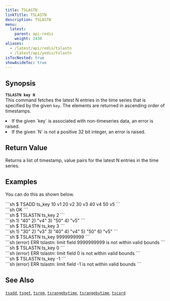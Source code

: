 ```yaml
---
title: TSLASTN
linkTitle: TSLASTN
description: TSLASTN
menu:
  latest:
    parent: api-redis
    weight: 2430
aliases:
  - /latest/api/redis/tslastn
  - /latest/api/yedis/tslastn
isTocNested: true
showAsideToc: true
---
```


## Synopsis
<b>`TSLASTN key N`</b><br>
This command fetches the latest N entries in the time series that is specified by the given `key`.
The elements are returned in ascending order of timestamps.

<li>If the given `key` is associated with non-timeseries data, an error is raised.</li>
<li>If the given `N` is not a positive 32 bit integer, an error is raised.</li>

## Return Value
Returns a list of timestamp, value pairs for the latest N entries in the time series.

## Examples

You can do this as shown below.
<div class='copy separator-dollar'>
```sh
$ TSADD ts_key 10 v1 20 v2 30 v3 40 v4 50 v5
```
</div>
```sh
OK
```
<div class='copy separator-dollar'>
```sh
$ TSLASTN ts_key 2
```
</div>
```sh
1) "40"
2) "v4"
3) "50"
4) "v5"
```
<div class='copy separator-dollar'>
```sh
$ TSLASTN ts_key 3
```
</div>
```sh
1) "30"
2) "v3"
3) "40"
4) "v4"
5) "50"
6) "v5"
```
<div class='copy separator-dollar'>
```sh
$ TSLASTN ts_key 9999999999
```
</div>
```sh
(error) ERR tslastn: limit field 9999999999 is not within valid bounds
```
<div class='copy separator-dollar'>
```sh
$ TSLASTN ts_key 0
```
</div>
```sh
(error) ERR tslastn: limit field 0 is not within valid bounds
```
<div class='copy separator-dollar'>
```sh
$ TSLASTN ts_key -1
```
</div>
```sh
(error) ERR tslastn: limit field -1 is not within valid bounds
```

## See Also
[`tsadd`](../tsadd/), [`tsget`](../tsget/), [`tsrem`](../tsrem/),
[`tsrangebytime`](../tsrangebytime), [`tsrangebytime`](../tsrangebytime), [`tscard`](../tscard)
